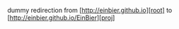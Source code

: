 dummy redirection
from [http://einbier.github.io][root]
to [http://einbier.github.io/EinBier][proj]


[root]: http://einbier.github.io
[proj]: http://einbier.github.io/EinBier
